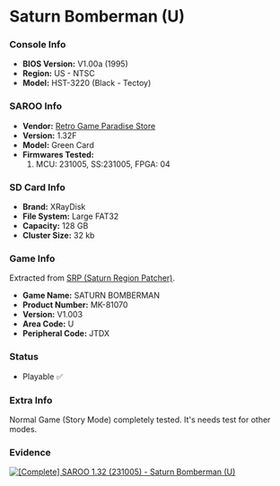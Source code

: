 # Saturn Bomberman (U)

### Console Info

- <b>BIOS Version:</b> V1.00a (1995)
- <b>Region:</b> US - NTSC
- <b>Model:</b> HST-3220 (Black - Tectoy)

### SAROO Info

- <b>Vendor:</b> [Retro Game Paradise Store](https://s.click.aliexpress.com/e/_DlCqvfB)
- <b>Version:</b> 1.32F
- <b>Model:</b> Green Card
- <b>Firmwares Tested:</b>
  1. MCU: 231005, SS:231005, FPGA: 04

### SD Card Info

- <b>Brand:</b> XRayDisk
- <b>File System:</b> Large FAT32
- <b>Capacity:</b> 128 GB
- <b>Cluster Size:</b> 32 kb

### Game Info

Extracted from [SRP (Saturn Region Patcher)](https://segaxtreme.net/resources/saturn-region-patcher.81/download).

- <b>Game Name:</b> SATURN BOMBERMAN
- <b>Product Number:</b> MK-81070
- <b>Version:</b> V1.003
- <b>Area Code:</b> U
- <b>Peripheral Code:</b> JTDX

### Status

- Playable :white_check_mark:

### Extra Info

Normal Game (Story Mode) completely tested. It's needs test for other modes.

### Evidence

[![[Complete] SAROO 1.32 (231005) - Saturn Bomberman (U)](https://img.youtube.com/vi/cBzaoX7G9nQ/0.jpg)](https://www.youtube.com/watch?v=cBzaoX7G9nQ)
